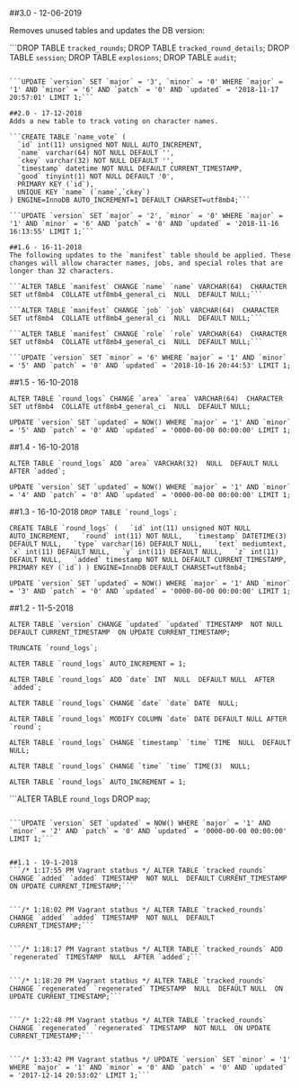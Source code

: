 ##3.0 - 12-06-2019

Removes unused tables and updates the DB version: 

```DROP TABLE `tracked_rounds`;
DROP TABLE `tracked_round_details`;
DROP TABLE `session`;
DROP TABLE `explosions`;
DROP TABLE `audit`;
```

```UPDATE `version` SET `major` = '3', `minor` = '0' WHERE `major` = '1' AND `minor` = '6' AND `patch` = '0' AND `updated` = '2018-11-17 20:57:01' LIMIT 1;```

##2.0 - 17-12-2018
Adds a new table to track voting on character names.

```CREATE TABLE `name_vote` (
  `id` int(11) unsigned NOT NULL AUTO_INCREMENT,
  `name` varchar(64) NOT NULL DEFAULT '',
  `ckey` varchar(32) NOT NULL DEFAULT '',
  `timestamp` datetime NOT NULL DEFAULT CURRENT_TIMESTAMP,
  `good` tinyint(1) NOT NULL DEFAULT '0',
  PRIMARY KEY (`id`),
  UNIQUE KEY `name` (`name`,`ckey`)
) ENGINE=InnoDB AUTO_INCREMENT=1 DEFAULT CHARSET=utf8mb4;```

```UPDATE `version` SET `major` = '2', `minor` = '0' WHERE `major` = '1' AND `minor` = '6' AND `patch` = '0' AND `updated` = '2018-11-16 16:13:55' LIMIT 1;```

##1.6 - 16-11-2018
The following updates to the `manifest` table should be applied. These changes will allow character names, jobs, and special roles that are longer than 32 characters.

```ALTER TABLE `manifest` CHANGE `name` `name` VARCHAR(64)  CHARACTER SET utf8mb4  COLLATE utf8mb4_general_ci  NULL  DEFAULT NULL;```

```ALTER TABLE `manifest` CHANGE `job` `job` VARCHAR(64)  CHARACTER SET utf8mb4  COLLATE utf8mb4_general_ci  NULL  DEFAULT NULL;```

```ALTER TABLE `manifest` CHANGE `role` `role` VARCHAR(64)  CHARACTER SET utf8mb4  COLLATE utf8mb4_general_ci  NULL  DEFAULT NULL;```

```UPDATE `version` SET `minor` = '6' WHERE `major` = '1' AND `minor` = '5' AND `patch` = '0' AND `updated` = '2018-10-16 20:44:53' LIMIT 1;
```

##1.5 - 16-10-2018

```ALTER TABLE `round_logs` CHANGE `area` `area` VARCHAR(64)  CHARACTER SET utf8mb4  COLLATE utf8mb4_general_ci  NULL  DEFAULT NULL;```

```UPDATE `version` SET `updated` = NOW() WHERE `major` = '1' AND `minor` = '5' AND `patch` = '0' AND `updated` = '0000-00-00 00:00:00' LIMIT 1;```

##1.4 - 16-10-2018

```ALTER TABLE `round_logs` ADD `area` VARCHAR(32)  NULL  DEFAULT NULL  AFTER `added`;```

```UPDATE `version` SET `updated` = NOW() WHERE `major` = '1' AND `minor` = '4' AND `patch` = '0' AND `updated` = '0000-00-00 00:00:00' LIMIT 1;```

##1.3 - 16-10-2018
```DROP TABLE `round_logs`;```

```CREATE TABLE `round_logs` (   `id` int(11) unsigned NOT NULL AUTO_INCREMENT,   `round` int(11) NOT NULL,   `timestamp` DATETIME(3) DEFAULT NULL,   `type` varchar(16) DEFAULT NULL,   `text` mediumtext,   `x` int(11) DEFAULT NULL,   `y` int(11) DEFAULT NULL,   `z` int(11) DEFAULT NULL,   `added` timestamp NOT NULL DEFAULT CURRENT_TIMESTAMP,   PRIMARY KEY (`id`) ) ENGINE=InnoDB DEFAULT CHARSET=utf8mb4;```

```UPDATE `version` SET `updated` = NOW() WHERE `major` = '1' AND `minor` = '3' AND `patch` = '0' AND `updated` = '0000-00-00 00:00:00' LIMIT 1;```


##1.2 - 11-5-2018

```ALTER TABLE `version` CHANGE `updated` `updated` TIMESTAMP  NOT NULL  DEFAULT CURRENT_TIMESTAMP  ON UPDATE CURRENT_TIMESTAMP;```

```TRUNCATE `round_logs`;```  

```ALTER TABLE `round_logs` AUTO_INCREMENT = 1;```


```ALTER TABLE `round_logs` ADD `date` INT  NULL  DEFAULT NULL  AFTER `added`;```  

```ALTER TABLE `round_logs` CHANGE `date` `date` DATE  NULL;```  

```ALTER TABLE `round_logs` MODIFY COLUMN `date` DATE DEFAULT NULL AFTER `round`;```  

```ALTER TABLE `round_logs` CHANGE `timestamp` `time` TIME  NULL  DEFAULT NULL;```  

```ALTER TABLE `round_logs` CHANGE `time` `time` TIME(3)  NULL;```  

```ALTER TABLE `round_logs` AUTO_INCREMENT = 1;```  

```ALTER TABLE `round_logs` DROP `map`;
```

```UPDATE `version` SET `updated` = NOW() WHERE `major` = '1' AND `minor` = '2' AND `patch` = '0' AND `updated` = '0000-00-00 00:00:00' LIMIT 1;```


##1.1 - 19-1-2018
```/* 1:17:55 PM Vagrant statbus */ ALTER TABLE `tracked_rounds` CHANGE `added` `added` TIMESTAMP  NOT NULL  DEFAULT CURRENT_TIMESTAMP  ON UPDATE CURRENT_TIMESTAMP;```


```/* 1:18:02 PM Vagrant statbus */ ALTER TABLE `tracked_rounds` CHANGE `added` `added` TIMESTAMP  NOT NULL  DEFAULT CURRENT_TIMESTAMP;```


```/* 1:18:17 PM Vagrant statbus */ ALTER TABLE `tracked_rounds` ADD `regenerated` TIMESTAMP  NULL  AFTER `added`;```


```/* 1:18:20 PM Vagrant statbus */ ALTER TABLE `tracked_rounds` CHANGE `regenerated` `regenerated` TIMESTAMP  NULL  DEFAULT NULL  ON UPDATE CURRENT_TIMESTAMP;```


```/* 1:22:48 PM Vagrant statbus */ ALTER TABLE `tracked_rounds` CHANGE `regenerated` `regenerated` TIMESTAMP  NOT NULL  ON UPDATE CURRENT_TIMESTAMP;```


```/* 1:33:42 PM Vagrant statbus */ UPDATE `version` SET `minor` = '1' WHERE `major` = '1' AND `minor` = '0' AND `patch` = '0' AND `updated` = '2017-12-14 20:53:02' LIMIT 1;```

